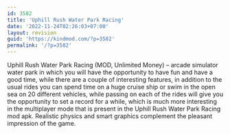 ```yaml
---
id: 3582
title: 'Uphill Rush Water Park Racing'
date: '2022-11-24T02:26:03+07:00'
layout: revision
guid: 'https://kindmod.com/?p=3582'
permalink: '/?p=3582'
---
```


Uphill Rush Water Park Racing (MOD, Unlimited Money) – arcade simulator water park in which you will have the opportunity to have fun and have a good time, while there are a couple of interesting features, in addition to the usual rides you can spend time on a huge cruise ship or swim in the open sea on 20 different vehicles, while passing on each of the rides will give you the opportunity to set a record for a while, which is much more interesting in the multiplayer mode that is present in the Uphill Rush Water Park Racing mod apk. Realistic physics and smart graphics complement the pleasant impression of the game.